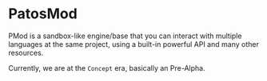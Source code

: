 # PatosMod

PMod is a sandbox-like engine/base that you can interact with multiple languages at the same project, using a built-in powerful API and many other resources. 

Currently, we are at the `Concept` era, basically an Pre-Alpha.
